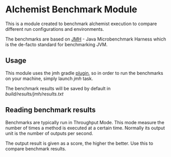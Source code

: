 # Alchemist Benchmark Module

This is a module created to benchmark alchemist execution
to compare different run configurations and environments.

The benchmarks are based on [JMH](https://github.com/openjdk/jmh) -
Java Microbenchmark Harness which is the de-facto standard for benchmarking JVM.

## Usage

This module uses the jmh gradle [plugin](https://github.com/melix/jmh-gradle-plugin), so
in order to run the benchmarks on your machine, simply launch
*jmh* task.

The benchmark results will be saved by default in *build/results/jmh/results.txt*

## Reading benchmark results

Benchmarks are typically run in Throughput Mode.
This mode measure the number of times a method is executed at a certain time.
Normally its output unit is the number of outputs per second.

The output result is given as a score, the higher the better. Use this to compare
benchmark results.
